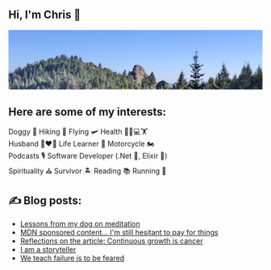 ## Hi, I'm Chris :wave:

[![Wilderness scene](https://raw.githubusercontent.com/ciwchris/ciwchris/main/GitHubBanner.jpg)](https://christopherlopes.com)

## Here are some of my interests:

Doggy 🐶 Hiking 🥾 Flying 🛩️ Health 🥕👨💻🏋️  
Husband 👩❤️👨 Life Learner 📝 Motorcycle 🏍️  
Podcasts 🎙️ Software Developer (.Net 💼, Elixir 💜)  
Spirituality ⛪ Survivor 🏝️ Reading 📚 Running 🏃

## :writing_hand: Blog posts:

<!-- BLOG-POST-LIST:START -->
- [Lessons from my dog on meditation](https://blog.christopherlopes.com/posts/2023-06-12-lessons-from-my-dog-on-meditation/)
- [MDN sponsored content… I&#39;m still hesitant to pay for things](https://blog.christopherlopes.com/posts/2023-05-30-mdn-sponsored-content-i-am-still%20hesitant-to-pay-for-things/)
- [Reflections on the article: Continuous growth is cancer](https://blog.christopherlopes.com/posts/2023-03-04-reflections-on-continuous-growth-is-cancer/)
- [I am a storyteller](https://blog.christopherlopes.com/posts/2023-01-29-i-am-a-storyteller/)
- [We teach failure is to be feared](https://blog.christopherlopes.com/posts/2023-01-19-we-teach-failure-is-to-be-feared/)
<!-- BLOG-POST-LIST:END -->

<!--
**ciwchris/ciwchris** is a ✨ _special_ ✨ repository because its `README.md` (this file) appears on your GitHub profile.

Here are some ideas to get you started:

- 🔭 I’m currently working on ...
- 🌱 I’m currently learning ...
- 👯 I’m looking to collaborate on ...
- 🤔 I’m looking for help with ...
- 💬 Ask me about ...
- 📫 How to reach me: ...
- 😄 Pronouns: ...
- ⚡ Fun fact: ...
-->
